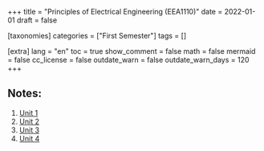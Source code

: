 +++
title = "Principles of Electrical Engineering (EEA1110)"
date = 2022-01-01
draft = false

[taxonomies]
categories = ["First Semester"]
tags = []

[extra]
lang = "en"
toc = true
show_comment = false
math = false
mermaid = false
cc_license = false
outdate_warn = false
outdate_warn_days = 120
+++

<h2>Notes:</h2>


1. <a href="https://api.amu.ac.in/storage/file/study_material/1522455073_10059211.pdf" target="_blank">Unit 1</a>
2. <a href="https://api.amu.ac.in/storage//file/study_material/99997831.pdf" target="_blank">Unit 2</a>
3. <a href="https://api.amu.ac.in/storage//file/study_material/99997832.pdf" target="_blank">Unit 3</a>
4. <a href="https://api.amu.ac.in/storage/file/study_material/766870693_10059211.pdf" target="_blank">Unit 4</a>



